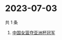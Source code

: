 # 2023-07-03

共 1 条

<!-- BEGIN ZHIHUSEARCH -->
<!-- 最后更新时间 Mon Jul 03 2023 02:08:04 GMT+0800 (China Standard Time) -->
1. [中国女篮夺亚洲杯冠军](https://www.zhihu.com/search?q=中国女篮夺亚洲杯冠军)
<!-- END ZHIHUSEARCH -->
